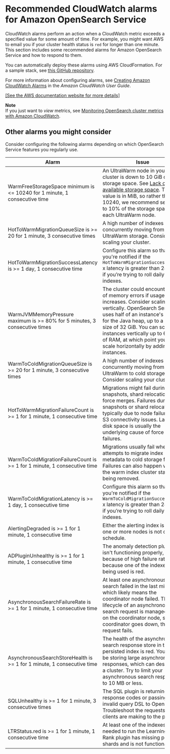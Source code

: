 # Recommended CloudWatch alarms for Amazon OpenSearch Service<a name="cloudwatch-alarms"></a>

CloudWatch alarms perform an action when a CloudWatch metric exceeds a specified value for some amount of time\. For example, you might want AWS to email you if your cluster health status is `red` for longer than one minute\. This section includes some recommended alarms for Amazon OpenSearch Service and how to respond to them\.

You can automatically deploy these alarms using AWS CloudFormation\. For a sample stack, see [this GitHub repository](https://github.com/ev2900/OpenSearch_CloudWatch_Alarms)\.

For more information about configuring alarms, see [Creating Amazon CloudWatch Alarms](https://docs.aws.amazon.com/AmazonCloudWatch/latest/monitoring/AlarmThatSendsEmail.html) in the *Amazon CloudWatch User Guide*\.

[\[See the AWS documentation website for more details\]](http://docs.aws.amazon.com/opensearch-service/latest/developerguide/cloudwatch-alarms.html)

**Note**  
If you just want to *view* metrics, see [Monitoring OpenSearch cluster metrics with Amazon CloudWatch](managedomains-cloudwatchmetrics.md)\.

## Other alarms you might consider<a name="cw-alarms-additional"></a>

Consider configuring the following alarms depending on which OpenSearch Service features you regularly use\. 


| Alarm | Issue | 
| --- | --- | 
| WarmFreeStorageSpace minimum is <= 10240 for 1 minute, 1 consecutive time | An UltraWarm node in your cluster is down to 10 GiB of free storage space\. See [Lack of available storage space](handling-errors.md#handling-errors-watermark)\. This value is in MiB, so rather than 10240, we recommend setting it to 10% of the storage space for each UltraWarm node\. | 
| HotToWarmMigrationQueueSize is >= 20 for 1 minute, 3 consecutive times |  A high number of indexes are concurrently moving from hot to UltraWarm storage\. Consider scaling your cluster\.   | 
| HotToWarmMigrationSuccessLatency is >= 1 day, 1 consecutive time |  Configure this alarm so that you're notified if the `HotToWarmMigrationSuccessCount` x latency is greater than 24 hours if you’re trying to roll daily indexes\.  | 
| WarmJVMMemoryPressure maximum is >= 80% for 5 minutes, 3 consecutive times | The cluster could encounter out of memory errors if usage increases\. Consider scaling vertically\. OpenSearch Service uses half of an instance's RAM for the Java heap, up to a heap size of 32 GiB\. You can scale instances vertically up to 64 GiB of RAM, at which point you can scale horizontally by adding instances\. | 
| WarmToColdMigrationQueueSize is >= 20 for 1 minute, 3 consecutive times |  A high number of indexes are concurrently moving from UltraWarm to cold storage\. Consider scaling your cluster\.   | 
| HotToWarmMigrationFailureCount is >= 1 for 1 minute, 1 consecutive time |  Migrations might fail during snapshots, shard relocations, or force merges\. Failures during snapshots or shard relocation are typically due to node failures or S3 connectivity issues\. Lack of disk space is usually the underlying cause of force merge failures\.  | 
| WarmToColdMigrationFailureCount is >= 1 for 1 minute, 1 consecutive time | Migrations usually fail when attempts to migrate index metadata to cold storage fail\. Failures can also happen when the warm index cluster state is being removed\. | 
| WarmToColdMigrationLatency is >= 1 day, 1 consecutive time |  Configure this alarm so that you're notified if the `WarmToColdMigrationSuccessCount` x latency is greater than 24 hours if you’re trying to roll daily indexes\.  | 
| AlertingDegraded is >= 1 for 1 minute, 1 consecutive time |  Either the alerting index is red, or one or more nodes is not on schedule\.   | 
| ADPluginUnhealthy is >= 1 for 1 minute, 1 consecutive time |  The anomaly detection plugin isn't functioning properly, either because of high failure rates or because one of the indexes being used is red\.  | 
| AsynchronousSearchFailureRate is >= 1 for 1 minute, 1 consecutive time |  At least one asynchronous search failed in the last minute, which likely means the coordinator node failed\. The lifecycle of an asynchronous search request is managed solely on the coordinator node, so if the coordinator goes down, the request fails\.  | 
| AsynchronousSearchStoreHealth is >= 1 for 1 minute, 1 consecutive time |  The health of the asynchronous search response store in the persisted index is red\. You might be storing large asynchronous responses, which can destabilize a cluster\. Try to limit your asynchronous search responses to 10 MB or less\.  | 
| SQLUnhealthy is >= 1 for 1 minute, 3 consecutive times |  The SQL plugin is returning 5*xx* response codes or passing invalid query DSL to OpenSearch\. Troubleshoot the requests your clients are making to the plugin\.   | 
| LTRStatus\.red is >= 1 for 1 minute, 1 consecutive time |  At least one of the indexes needed to run the Learning to Rank plugin has missing primary shards and is not functional\.  | 